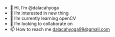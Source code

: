 - 👋 Hi, I’m @dalacahyoga
- 👀 I’m interested in new thing
- 🌱 I’m currently learning openCV
- 💞️ I’m looking to collaborate on 
- 📫 How to reach me dalacahyoga99@gmail.com

<!---
dalacahyoga/dalacahyoga is a ✨ special ✨ repository because its `README.md` (this file) appears on your GitHub profile.
You can click the Preview link to take a look at your changes.
--->
